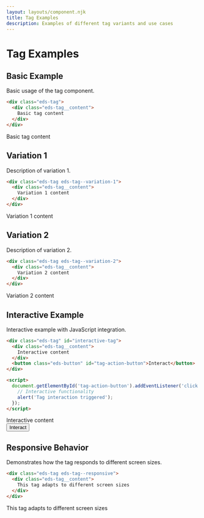 ```yaml
---
layout: layouts/component.njk
title: Tag Examples
description: Examples of different tag variants and use cases
---
```


# Tag Examples

## Basic Example

Basic usage of the tag component.

```html
<div class="eds-tag">
  <div class="eds-tag__content">
    Basic tag content
  </div>
</div>
```

<div class="example-preview">
  <div class="eds-tag">
    <div class="eds-tag__content">
      Basic tag content
    </div>
  </div>
</div>

## Variation 1

Description of variation 1.

```html
<div class="eds-tag eds-tag--variation-1">
  <div class="eds-tag__content">
    Variation 1 content
  </div>
</div>
```

<div class="example-preview">
  <div class="eds-tag eds-tag--variation-1">
    <div class="eds-tag__content">
      Variation 1 content
    </div>
  </div>
</div>

## Variation 2

Description of variation 2.

```html
<div class="eds-tag eds-tag--variation-2">
  <div class="eds-tag__content">
    Variation 2 content
  </div>
</div>
```

<div class="example-preview">
  <div class="eds-tag eds-tag--variation-2">
    <div class="eds-tag__content">
      Variation 2 content
    </div>
  </div>
</div>

## Interactive Example

Interactive example with JavaScript integration.

```html
<div class="eds-tag" id="interactive-tag">
  <div class="eds-tag__content">
    Interactive content
  </div>
  <button class="eds-button" id="tag-action-button">Interact</button>
</div>

<script>
  document.getElementById('tag-action-button').addEventListener('click', function() {
    // Interactive functionality
    alert('Tag interaction triggered');
  });
</script>
```

<div class="example-preview">
  <div class="eds-tag" id="interactive-tag">
    <div class="eds-tag__content">
      Interactive content
    </div>
    <button class="eds-button" id="tag-action-button">Interact</button>
  </div>
</div>

## Responsive Behavior

Demonstrates how the tag responds to different screen sizes.

```html
<div class="eds-tag eds-tag--responsive">
  <div class="eds-tag__content">
    This tag adapts to different screen sizes
  </div>
</div>
```

<div class="example-preview">
  <div class="eds-tag eds-tag--responsive">
    <div class="eds-tag__content">
      This tag adapts to different screen sizes
    </div>
  </div>
</div>
